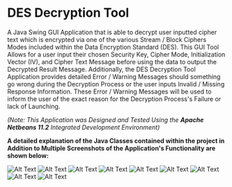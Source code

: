 # DES Decryption Tool
A Java Swing GUI Application that is able to decrypt user inputted cipher text which is encrypted via one of the various Stream / Block Ciphers Modes included within the Data Encryption Standard (DES). This GUI Tool Allows for a user input their chosen Security Key, Cipher Mode, Initialization Vector (IV), and Cipher Text Message before using the data to output the Decrypted Result Message. Additionally, the DES Decryption Tool Application provides detailed Error / Warning Messages should something go wrong during the Decryption Process or the user inputs Invalid / Missing Response Information. These Error / Warning Messages will be used to inform the user of the exact reason for the Decryption Process's Failure or lack of Launching.

*(Note: This Application was Designed and Tested Using the **Apache Netbeans 11.2** Integrated Development Environment)*

**A detailed explanation of the Java Classes contained within the project in Addition to Multiple Screenshots of the Application's Functionality are shown below:**

![Alt Text](DESDecryptionTool/Screenshots/Screenshot_Initial.png)
![Alt Text](DESDecryptionTool/Screenshots/Class_Explaination.png)
![Alt Text](DESDecryptionTool/Screenshots/Screenshot_Display_Cipher_Modes.png)
![Alt Text](DESDecryptionTool/Screenshots/Screenshot_Warning_Messsage_One.png)
![Alt Text](DESDecryptionTool/Screenshots/Screenshot_Warning_Message_Effects_One.png)
![Alt Text](DESDecryptionTool/Screenshots/Screenshot_Warning_Message_Two.png)
![Alt Text](DESDecryptionTool/Screenshots/Screenshot_Warning_Message_Effects_Two.png)
![Alt Text](DESDecryptionTool/Screenshots/Screenshot_Screenshot_Decryption_Result_One.png)
![Alt Text](DESDecryptionTool/Screenshots/Screenshot_Screenshot_Decryption_Result_Two.png)
